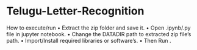 # Telugu-Letter-Recognition
How to execute/run
•	Extract the zip folder and save it.
•	Open .ipynb/.py file in jupyter notebook.
•	Change the DATADIR path to extracted zip file’s path.
•	Import/Install required libraries or software’s.
•	Then Run .
